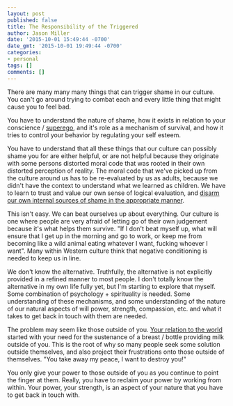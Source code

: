 ```yaml
---
layout: post
published: false
title: The Responsibility of the Triggered
author: Jason Miller
date: '2015-10-01 15:49:44 -0700'
date_gmt: '2015-10-01 19:49:44 -0700'
categories:
- personal
tags: []
comments: []
---
```


There are many many many things that can trigger shame in our culture. You can't
go around trying to combat each and every little thing that might cause you to
feel bad.

You have to understand the nature of shame, how it exists in relation to your
conscience / [superego](http://www.ahalmaas.com/glossary/superego), and it's
role as a mechanism of survival, and how it tries to control your behavior by
regulating your self esteem.

You have to understand that all these things that our culture can possibly shame
you for are either helpful, or are not helpful because they originate with some
persons distorted moral code that was rooted in their own distorted perception
of reality. The moral code that we've picked up from the culture around us has
to be re-evaluated by us as adults, because we didn't have the context to
understand what we learned as children. We have to learn to trust and value our
own sense of logical evaluation, and [disarm our own internal sources of shame
in the appropriate manner](http://soulwithoutshame.com/).

This isn't easy. We can beat ourselves up about everything. Our culture is one
where people are very afraid of letting go of their own judgement because it's
what helps them survive. "If I don't beat myself up, what will ensure that I get
up in the morning and go to work, or keep me from becoming like a wild animal
eating whatever I want, fucking whoever I want". Many within Western culture
think that negative conditioning is needed to keep us in line.

We don't know the alternative. Truthfully, the alternative is not explicitly
provided in a refined manner to most people. I don't totally know the
alternative in my own life fully yet, but I'm starting to explore that myself.
Some combination of psychology + spirituality is needed. Some understanding of
these mechanisms, and some understanding of the nature of our natural aspects of
will power, strength, compassion, etc. and what it takes to get back in touch
with them are needed.

The problem may seem like those outside of you. [Your relation to the
world](http://www.ahalmaas.com/glossary/object-relations) started with your need
for the sustenance of a breast / bottle providing milk outside of you. This is
the root of why so many people seek some solution outside themselves, and also
project their frustrations onto those outside of themselves. "You take away my
peace, I want to destroy you!"

You only give your power to those outside of you as you continue to point the
finger at them. Really, you have to reclaim your power by working from within.
Your power, your strength, is an aspect of your nature that you have to get back
in touch with.
